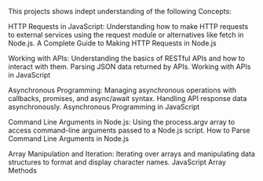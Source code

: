 
This projects shows indept understanding of the following Concepts:

HTTP Requests in JavaScript:
Understanding how to make HTTP requests to external services using the request module or alternatives like fetch in Node.js.
A Complete Guide to Making HTTP Requests in Node.js

Working with APIs:
Understanding the basics of RESTful APIs and how to interact with them.
Parsing JSON data returned by APIs.
Working with APIs in JavaScript

Asynchronous Programming:
Managing asynchronous operations with callbacks, promises, and async/await syntax.
Handling API response data asynchronously.
Asynchronous Programming in JavaScript

Command Line Arguments in Node.js:
Using the process.argv array to access command-line arguments passed to a Node.js script.
How to Parse Command Line Arguments in Node.js

Array Manipulation and Iteration:
Iterating over arrays and manipulating data structures to format and display character names.
JavaScript Array Methods
